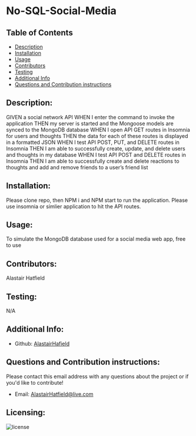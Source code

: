 # No-SQL-Social-Media

## Table of Contents

- [Description](#description)
- [Installation](#installation)
- [Usage](#usage)
- [Contributors](#contributors)
- [Testing](#testing)
- [Additional Info](#additional-info)
- [Questions and Contribution instructions](#questions-and-contribution-instructions)

## Description:

GIVEN a social network API WHEN I enter the command to invoke the application
THEN my server is started and the Mongoose models are synced to the MongoDB database
WHEN I open API GET routes in Insomnia for users and thoughts
THEN the data for each of these routes is displayed in a formatted JSON
WHEN I test API POST, PUT, and DELETE routes in Insomnia
THEN I am able to successfully create, update, and delete users and thoughts in my database
WHEN I test API POST and DELETE routes in Insomnia THEN I am able to successfully create and delete reactions to thoughts and add and remove friends to a user’s friend list

## Installation:

Please clone repo, then NPM i and NPM start to run the application. Please use insomnia or simlier application to hit the API routes.

## Usage:

To simulate the MongoDB database used for a social media web app, free to use

## Contributors:

Alastair Hatfield

## Testing:

N/A

## Additional Info:

- Github: [AlastairHafield](https://github.com/AlastairHafield)

## Questions and Contribution instructions:

Please contact this email address with any questions about the project or if you'd like to contribute!

- Email: AlastairHatfield@live.com

## Licensing:

![license](https://img.shields.io/badge/license-MIT-blue)
